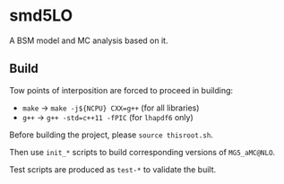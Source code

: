 # smd5LO

A BSM model and MC analysis based on it.

## Build

Tow points of interposition are forced to proceed in building:

* `make` -> `make -j${NCPU} CXX=g++` (for all libraries)
* `g++` -> `g++ -std=c++11 -fPIC` (for `lhapdf6` only)

Before building the project, please `source thisroot.sh`.

Then use `init_*` scripts to build corresponding versions of `MG5_aMC@NLO`.

Test scripts are produced as `test-*` to validate the built.
